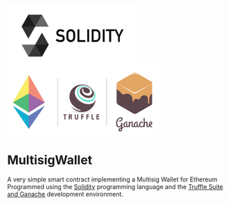 [![Solidity Logo](Solidity.png)](https://docs.soliditylang.org/)  [![Truffle Logo](ganache.png)](https://www.trufflesuite.com/ganache)

# MultisigWallet  

A very simple smart contract implementing a Multisig Wallet for Ethereum Programmed using the [Solidity](https://docs.soliditylang.org/) programming language and the [Truffle Suite and Ganache](https://www.trufflesuite.com/ganache) development environment.  


